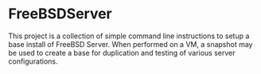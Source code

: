 # FreeBSDServer
This project is a collection of simple command line instructions to setup a base install of FreeBSD Server. When performed on a VM, a snapshot may be used to create a base for duplication and testing of various server configurations.
